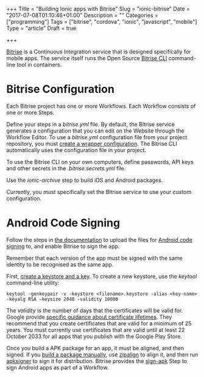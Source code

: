 +++
Title = "Building Ionic apps with Bitrise"
Slug = "ionic-bitrise"
Date = "2017-07-08T01:10:46+01:00"
Description = ""
Categories = ["programming"]
Tags = ["bitrise", "cordova", "ionic", "javascript", "mobile"]
Type = "article"
Draft = true

+++

[Bitrise](https://www.bitrise.io) is a Continuous Integration service that is
designed specifically for mobile apps. The service itself runs the Open Source
[Bitrise CLI](https://www.bitrise.io/cli) command-line tool in containers.

<!--more-->

# Bitrise Configuration

Each Bitrise project has one or more Workflows. Each Workflow consists of one or more Steps.

Define your steps in a *bitrise.yml* file. By default, the Bitrise service
generates a configuration that you can edit on the Website through the Workflow
Editor. To use a *bitrise.yml* configuration file from your project repository,
you must [create a wrapper configuration](http://devcenter.bitrise.io/tips-and-tricks/use-bitrise-yml-from-repository/).
The Bitrise CLI automatically uses the configuration file in your project.

To use the Bitrise CLI on your own computers, define passwords, API keys and
other secrets in the *.bitrise.secrets.yml* file.

Use the *ionic-archive* step to build iOS and Android packages.

Currently, you must specifically set the Bitrise service to use your custom
configuration.

# Android Code Signing

Follow the steps in [the documentation](http://devcenter.bitrise.io/android/code-signing) to upload the files for [Android code signing](https://developer.android.com/studio/publish/app-signing.html) to, and
enable Bitrise to sign the app.

Remember that each version of the app must be signed with the same identity to
be recognised as the same app.

First, [create a keystore and a key](https://developer.android.com/studio/publish/app-signing.html#generate-key).
To create a new keystore, use the *keytool* command-line utility:

    keytool -genkeypair -v -keystore <filename>.keystore -alias <key-name> -keyalg RSA -keysize 2048 -validity 10000

The *validity* is the number of days that the certificates will be valid for.
Google provide [specific guidance about certificate lifetimes](https://developer.android.com/studio/publish/app-signing.html#considerations).
They recommend that you create certificates that are valid for a minimum of 25
years. You must currently use certificates that are valid until at least 22
October 2033 for all apps that you publish with the Google Play Store.

Once you build a APK package for an app, it must be aligned, and then signed. If
you [build a package manually](https://developer.android.com/studio/publish/app-signing.html#signing-manually), use
[zipalign](https://developer.android.com/studio/command-line/zipalign.html) to
align it, and then run
[apksigner](https://developer.android.com/studio/command-line/apksigner.html) to
sign it for distribution. Bitrise provides the [sign-apk](https://github.com/bitrise-steplib/steps-sign-apk) Step to sign Android apps as part of a Workflow.
